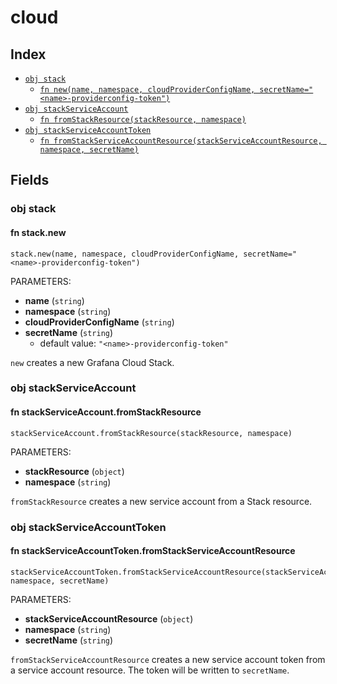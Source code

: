# cloud



## Index

* [`obj stack`](#obj-stack)
  * [`fn new(name, namespace, cloudProviderConfigName, secretName="<name>-providerconfig-token")`](#fn-stacknew)
* [`obj stackServiceAccount`](#obj-stackserviceaccount)
  * [`fn fromStackResource(stackResource, namespace)`](#fn-stackserviceaccountfromstackresource)
* [`obj stackServiceAccountToken`](#obj-stackserviceaccounttoken)
  * [`fn fromStackServiceAccountResource(stackServiceAccountResource, namespace, secretName)`](#fn-stackserviceaccounttokenfromstackserviceaccountresource)

## Fields

### obj stack


#### fn stack.new

```jsonnet
stack.new(name, namespace, cloudProviderConfigName, secretName="<name>-providerconfig-token")
```

PARAMETERS:

* **name** (`string`)
* **namespace** (`string`)
* **cloudProviderConfigName** (`string`)
* **secretName** (`string`)
   - default value: `"<name>-providerconfig-token"`

`new` creates a new Grafana Cloud Stack.
### obj stackServiceAccount


#### fn stackServiceAccount.fromStackResource

```jsonnet
stackServiceAccount.fromStackResource(stackResource, namespace)
```

PARAMETERS:

* **stackResource** (`object`)
* **namespace** (`string`)

`fromStackResource` creates a new service account from a Stack resource.
### obj stackServiceAccountToken


#### fn stackServiceAccountToken.fromStackServiceAccountResource

```jsonnet
stackServiceAccountToken.fromStackServiceAccountResource(stackServiceAccountResource, namespace, secretName)
```

PARAMETERS:

* **stackServiceAccountResource** (`object`)
* **namespace** (`string`)
* **secretName** (`string`)

`fromStackServiceAccountResource` creates a new service account token from a service account resource. The token will be written to `secretName`.